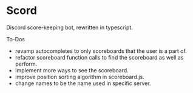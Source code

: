# Scord
Discord score-keeping bot, rewritten in typescript.

To-Dos
- revamp autocompletes to only scoreboards that the user is a part of.
- refactor scoreboard function calls to find the scoreboard as well as perform.
- implement more ways to see the scoreboard.
- improve position sorting algorithm in scoreboard.js.
- change names to be the name used in specific server.